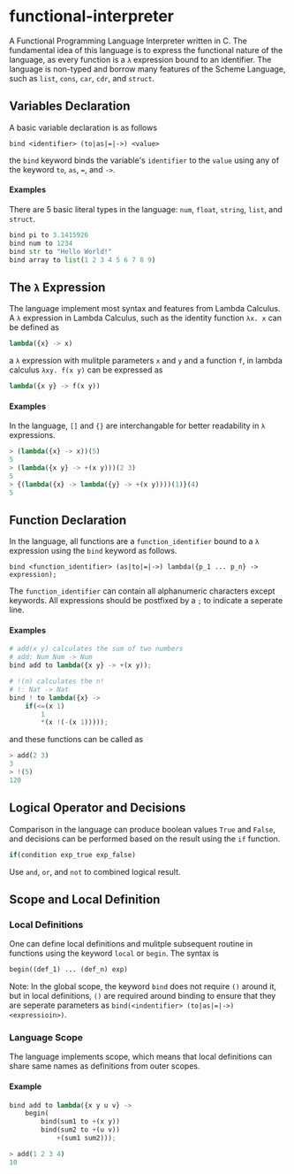 # functional-interpreter
A Functional Programming Language Interpreter written in C. The fundamental idea of this language is to express the functional nature of the language, as every function is a `λ` expression bound to an identifier. The language is non-typed and borrow many features of the Scheme Language, such as `list`, `cons`, `car`, `cdr`, and `struct`.

## Variables Declaration
A basic variable declaration is as follows
```
bind <identifier> (to|as|=|->) <value>
```
the `bind` keyword binds the variable's `identifier` to the `value` using any of the keyword `to`, `as`, `=`, and `->`.
#### Examples
There are 5 basic literal types in the language: `num`, `float`, `string`, `list`, and `struct`.
``` python
bind pi to 3.1415926
bind num to 1234
bind str to "Hello World!"
bind array to list(1 2 3 4 5 6 7 8 9)
```

## The `λ` Expression
The language implement most syntax and features from Lambda Calculus. A `λ` expression in Lambda Calculus, such as the identity function
`λx. x` can be defined as 
``` python
lambda({x} -> x)
```
a `λ` expression with mulitple parameters `x` and `y` and a function `f`, in lambda calculus `λxy. f(x y)` can be expressed as
``` python
lambda({x y} -> f(x y))
```
#### Examples
In the language, `[]` and `{}` are interchangable for better readability in `λ` expressions.
``` python
> (lambda({x} -> x))(5)
5
> (lambda({x y} -> +(x y)))(2 3)
5
> {(lambda({x} -> lambda({y} -> +(x y))))(1)}(4)
5
```

## Function Declaration
In the language, all functions are a `function_identifier` bound to a `λ` expression using the `bind` keyword as follows.
```
bind <function_identifier> (as|to|=|->) lambda({p_1 ... p_n} -> expression);
```
The `function_identifier` can contain all alphanumeric characters except keywords. All expressions should be postfixed by a `;` to indicate a seperate line.
#### Examples
``` python
# add(x y) calculates the sum of two numbers
# add: Num Num -> Num
bind add to lambda({x y} -> +(x y));

# !(n) calculates the n!
# !: Nat -> Nat
bind ! to lambda({x} -> 
	if(<=(x 1) 
		1 
		*(x !(-(x 1)))));  
```
and these functions can be called as
``` python
> add(2 3)
3
> !(5)
120
```

## Logical Operator and Decisions
Comparison in the language can produce boolean values `True` and `False`, and decisions can be performed based on the result using the `if` function. 
``` python
if(condition exp_true exp_false)
```
Use `and`, `or`, and `not` to combined logical result.

## Scope and Local Definition
### Local Definitions
One can define local definitions and mulitple subsequent routine in functions using the keyword `local` or `begin`. The syntax is
``` python
begin((def_1) ... (def_n) exp)
```
Note: In the global scope, the keyword `bind` does not require `()` around it, but in local definitions, `()` are required around binding to ensure that they are seperate parameters as `bind(<indentifier> (to|as|=|->) <expressioin>)`.

### Language Scope
The language implements scope, which means that local definitions can share same names as definitions from outer scopes. 

#### Example
``` python
bind add to lambda({x y u v} -> 
	begin(
		bind(sum1 to +(x y)) 
		bind(sum2 to +(u v)) 
			+(sum1 sum2)));

> add(1 2 3 4)
10
```









